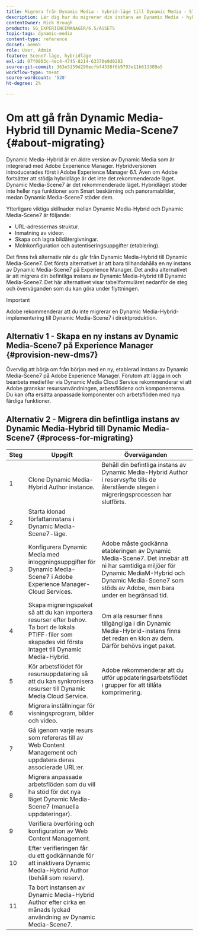 ```yaml
---
title: Migrera från Dynamic Media - hybrid-läge till Dynamic Media - S7-läge
description: Lär dig hur du migrerar din instans av Dynamic Media - hybrid-läge till Dynamic Media - S7-läge
contentOwner: Rick Brough
products: SG_EXPERIENCEMANAGER/6.5/ASSETS
topic-tags: dynamic-media
content-type: reference
docset: aem65
role: User, Admin
feature: Scene7-läge, hybridläge
exl-id: 07f0803c-4ec4-4745-8214-63370e9d0282
source-git-commit: 363e5159d290ecfbf4338f6b9793e11b613389a5
workflow-type: tm+mt
source-wordcount: '528'
ht-degree: 2%

---
```


# Om att gå från Dynamic Media-Hybrid till Dynamic Media-Scene7 {#about-migrating}

Dynamic Media-Hybrid är en äldre version av Dynamic Media som är integrerad med Adobe Experience Manager. Hybridversionen introducerades först i Adobe Experience Manager 6.1. Även om Adobe fortsätter att stödja hybridläge är det inte det rekommenderade läget. Dynamic Media-Scene7 är det rekommenderade läget. Hybridläget stöder inte heller nya funktioner som Smart beskärning och panoramabilder, medan Dynamic Media-Scene7 stöder dem.

Ytterligare viktiga skillnader mellan Dynamic Media-Hybrid och Dynamic Media-Scene7 är följande:

* URL-adressernas struktur.
* Inmatning av videor.
* Skapa och lagra bildåtergivningar.
* Molnkonfiguration och autentiseringsuppgifter (etablering).

Det finns två alternativ när du går från Dynamic Media-Hybrid till Dynamic Media-Scene7. Det första alternativet är att bara tillhandahålla en ny instans av Dynamic Media-Scene7 på Experience Manager. Det andra alternativet är att migrera din befintliga instans av Dynamic Media-Hybrid till Dynamic Media-Scene7. Det här alternativet visar tabellformuläret nedanför de steg och överväganden som du kan göra under flyttningen.

>[!IMPORTANT]
>
>Adobe rekommenderar att du inte migrerar en Dynamic Media-Hybrid-implementering till Dynamic Media-Scene7 i direktproduktion.

## Alternativ 1 - Skapa en ny instans av Dynamic Media-Scene7 på Experience Manager {#provision-new-dms7}

Överväg att börja om från början med en ny, etablerad instans av Dynamic Media-Scene7 på Adobe Experience Manager. Förutom att lägga in och bearbeta mediefiler via Dynamic Media Cloud Service rekommenderar vi att Adobe granskar resursanvändningen, arbetsflödena och komponenterna. Du kan ofta ersätta anpassade komponenter och arbetsflöden med nya färdiga funktioner.

## Alternativ 2 - Migrera din befintliga instans av Dynamic Media-Hybrid till Dynamic Media-Scene7 {#process-for-migrating}

| Steg | Uppgift | Överväganden |
|---|---|---|
| 1 | Clone Dynamic Media-Hybrid Author instance. | Behåll din befintliga instans av Dynamic Media-Hybrid Author i reservsyfte tills de återstående stegen i migreringsprocessen har slutförts. |
| 2 | Starta klonad författarinstans i Dynamic Media-Scene7-läge. |  |
| 3 | Konfigurera Dynamic Media med inloggningsuppgifter för Dynamic Media-Scene7 i Adobe Experience Manager-Cloud Services. | Adobe måste godkänna etableringen av Dynamic Media-Scene7. Det innebär att ni har samtidiga miljöer för Dynamic MediaM-Hybrid och Dynamic Media-Scene7 som stöds av Adobe, men bara under en begränsad tid. |
| 4 | Skapa migreringspaket så att du kan importera resurser efter behov.<br>Ta bort de lokala PTIFF-filer som skapades vid första intaget till Dynamic Media-Hybrid. | Om alla resurser finns tillgängliga i din Dynamic Media-Hybrid-instans finns det redan en klon av dem. Därför behövs inget paket. |
| 5 | Kör arbetsflödet för resursuppdatering så att du kan synkronisera resurser till Dynamic Media Cloud Service. | Adobe rekommenderar att du utför uppdateringsarbetsflödet i grupper för att tillåta komprimering. |
| 6 | Migrera inställningar för visningsprogram, bilder och video. |  |
| 7 | Gå igenom varje resurs som refereras till av Web Content Management och uppdatera deras associerade URL:er. |  |
| 8 | Migrera anpassade arbetsflöden som du vill ha stöd för det nya läget Dynamic Media-Scene7 (manuella uppdateringar). |  |
| 9 | Verifiera överföring och konfiguration av Web Content Management. |  |
| 10 | Efter verifieringen får du ett godkännande för att inaktivera Dynamic Media-Hybrid Author (behåll som reserv). |  |
| 11 | Ta bort instansen av Dynamic Media-Hybrid Author efter cirka en månads lyckad användning av Dynamic Media-Scene7. |  |

